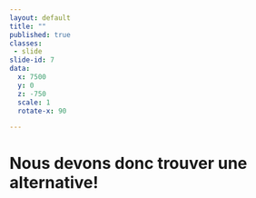```yaml
---
layout: default
title: ""
published: true
classes:
 - slide
slide-id: 7
data:
  x: 7500
  y: 0
  z: -750
  scale: 1
  rotate-x: 90

---
```

# <span class="s88">Nous devons donc trouver une alternative!</span>
